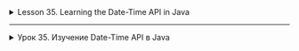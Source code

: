 <details>
<summary>Lesson 35. Learning the Date-Time API in Java </summary>

# Lesson 35. Learning the Date-Time API in Java

## Introduction to the Date-Time API

### Overview of the problems of working with date and time before Java 8

#### Problems with `java.util.Date` and `java.util.Calendar`

- **Insufficient thread security**: `Date` and `Calendar` classes they are not thread-safe, which creates problems
  in multithreaded environments.
- **Mutability**: `Date` objects are mutable, which can lead to errors, especially when developing large and complex
  systems.
- **Outdated and confusing API**: Many methods in `Date` are outdated and replaced by analogues in `Calendar`, but
  even `Calendar`
  it is difficult to use and unintuitive.
- **Time Zone Issues**: Working with time zones is difficult and error-prone.
- **Lack of support for ISO 8601**: The International Standard for Date and Time representation is not directly
  supported.

#### Introduction to the Date-Time API (Java 8)

With the release of Java 8, a new Date-Time API was introduced in the `java.time` package, developed taking into account
the lessons learned
from Joda-Time (a date and time management library for Java up to Java 8) and designed to solve
the problems mentioned above.

##### The main advantages of the Date-Time API:

- **Immutability**: Most classes in `java.time` are immutable, which makes them safe to
  use in multithreaded environments and eliminates many problems associated with mutable state.
- **Clear separation of concepts**: The Date-Time API offers a clear separation of the concepts of date, time,
  date-time,
  duration, period, time zone, time point, which makes it easier to work with time values.
- **Convenience and intuitiveness of use**: The API is designed to be more intuitive and user-friendly.
- **ISO 8601 support**: The API fully supports the ISO 8601 standard.
- **Improved time zone support**: Working with time zones has become easier and more reliable.

### Conclusion

The introduction of the Date-Time API in Java 8 greatly simplifies the work with date and time, providing developers
with powerful and
flexible tools for solving tasks related to time and dates.

## Basic concepts and classes of the Date-Time API

### Review

The Date-Time API in Java 8 is a flexible and powerful set of tools for working with dates, times and their
combinations. In this section, we will look at the key API classes that allow you to manage date and time at
different levels of abstraction and with different levels of detail.

### Date-Time API classes

#### `LocalDate`

- **Description**: Represents a date without taking into account the time of day or time zone. It is used to represent
  such
  concepts such as birthdays, payment dates and other events related only to calendar dates.
- **Basic operations**: Creating instances, adding or subtracting days, months and years, comparing dates.

#### `LocalTime`

- **Description**: Represents the time of day without taking into account the date or time zone. It can be used to
  manage the time
  of events during the day.
- **Basic operations**: Creating instances, adding or subtracting hours, minutes, seconds and nanoseconds, comparing
  time.

#### `LocalDateTime`

- **Description**: Combines date and time, but also without taking into account the time zone. Perfect for presentation
  specific points in time when the time zone does not matter.
- **Basic operations**: Creating instances, manipulating date and time, comparing time points.

#### `ZonedDateTime`

- **Description**: Represents the full date with time and time zone. It is used when it is necessary to take into
  account time zones
  belts, for example, in applications that work with users from different regions.
- **Basic operations**: Creating instances based on time zones, converting between different time zones,
  manipulations with the date and time in a specific time zone.

#### `Instant`

- **Description**: Represents a moment in time in the context of the Unix era (counting from January 1, 1970). `Instant`
  It is used to work with timestamps that do not depend on the calendar or time zone.
- **Basic operations**: Creating instances, adding or subtracting time intervals, comparing
  time points.

### Conclusion

Each of these classes provides different methods for creating, manipulating, and comparing dates and times, allowing
developers to choose the appropriate level of abstraction for their specific tasks. It is important to note that all
these classes
are immutable and the stream

## Working with date and time in the Date-Time API

### Creating instances

#### LocalDate, LocalTime, LocalDateTime

- **Creating the current date/time**: Use `.now()` to get the current date, time, or date-time
  according to the system time in the default time zone.

```java
public class Example {
    public static void main(String[] args) {
        LocalDate today = LocalDate.now();
        LocalTime now = LocalTime.now();
        LocalDateTime dateTimeNow = LocalDateTime.now();
    }
}
```

- **Creating instances from specific values**: The `.of()` method allows you to create instances by specifying the year,
  month,
  day, and so on.

```java
public class Example {
    public static void main(String[] args) {
        LocalDate dateOfBirth = LocalDate.of(1990, Month.JANUARY, 1);
        LocalTime timeOfMeeting = LocalTime.of(13, 30);
    }
}
```

- **Parsing a string into date/time**: `.parse()` takes a string and creates an instance of `LocalDate`, `LocalTime`
  or `LocalDateTime'.

```java
public class Example {
    public static void main(String[] args) {
        LocalDate date = LocalDate.parse("1990-01-01");
        LocalTime time = LocalTime.parse("13:30:00");
    }
}
```

### ZonedDateTime

- **Creating a `ZonedDateTime`**: Use `.now(ZoneId)` to get the current date-time in a certain time zone
  a zone or `.of()` with `ZoneId` to create an instance with specific values.

```java
public class Example {
    public static void main(String[] args) {
        ZonedDateTime zonedDateTime = ZonedDateTime.now(ZoneId.of("Europe/Paris"));
    }
}
```

### Date and time operations

- **Addition and Subtraction**: Use methods like `.plusDays()`, `.minusHours()` to change values.

```java
public class Example {
    public static void main(String[] args) {
        LocalDate tomorrow = today.plusDays(1);
        LocalTime hourEarlier = now.minusHours(1);
    }
}
```

- **Date and time comparison**: The methods `.isBefore()`, `.isAfter()` allow you to compare timestamps.

```java
public class Example {
    public static void main(String[] args) {
        boolean isPast = dateOfBirth.isBefore(LocalDate.now());
    }
}
```

### Working with time zones

- **Creating instances of `ZonedDateTime'**: Use `ZonedDateTime` to work with specific time zones

```java
public class Example {
    public static void main(String[] args) {
        ZonedDateTime meetingNY = ZonedDateTime.of(dateTimeNow, ZoneId.of("America/New_York"));
    }
}
```

- **Working with `ZoneId`**: `ZoneId` allows you to manage time zones when creating instances of `ZonedDateTime`.

```java
public class Example {
    public static void main(String[] args) {
        Set<String> allZoneIds = ZoneId.getAvailableZoneIds();
        ZonedDateTime nowInTokyo = ZonedDateTime.now(ZoneId.of("Asia/Tokyo"));
    }
}
```

### Conclusion

Working with the Date-Time API in Java 8 and later provides powerful and flexible tools for date and time management,
allowing you to easily perform common operations such as addition, subtraction and comparison, as well
as work effectively with time zones. Understanding and using these classes and methods will make your code more
readable, reliable, and
easily maintained.

## Formatting and parsing the date and time

### Date and time formatting (10 minutes)

The Date-Time API provides the `DateTimeFormatter` class for formatting and parsing dates and times. This allows
you to represent dates and times in human-readable formats and inversely convert text representations into
date/time objects.

#### Using the `DateTimeFormatter`

- **Standard Formats**: `DateTimeFormatter` offers a number of predefined formats such as `ISO_LOCAL_DATE'.

```java
public class Example {
    public static void main(String[] args) {
        LocalDate date = LocalDate.now();
        String formattedDate = date.format(DateTimeFormatter.ISO_LOCAL_DATE);
        System.out.println("Formatted date (ISO): " + formattedDate);
    }
}
```

- **Custom formats**: You can create your own formats using formatting templates.

```java
public class Example {
    public static void main(String[] args) {
        DateTimeFormatter customFormatter = DateTimeFormatter.ofPattern("dd.MM.yyyy");
        String customFormattedDate = date.format(customFormatter);
        System.out.println("Formatted date (custom): " + customFormattedDate);
    }
}
```

### Parsing the date and time string

'DateTimeFormatter` is also used to parse strings containing date and/or time back into `LocalDate` objects,
`LocalTime` and `LocalDateTime'.

#### Parsing the date and time from the string

- Parsing using standard formats:

```java
public class Example {
    public static void main(String[] args) {
        String dateString = "2023-01-28";
        LocalDate parsedDate = LocalDate.parse(dateString, DateTimeFormatter.ISO_LOCAL_DATE);
        System.out.println("Parsed date (ISO): " + parsedDate);
    }
}
```

- Parsing using custom formats:

```java
public class Example {
    public static void main(String[] args) {
        String customDateString = "28.01.2023";
        LocalDate parsedCustomDate = LocalDate.parse(customDateString, DateTimeFormatter.ofPattern("dd.MM.yyyy"));
        System.out.println("Parsed date (custom): " + parsedCustomDate);
    }
}
```

**Practical tips**

- It is important to make sure that the parsing string matches the format specified in the `DateTimeFormatter`,
  otherwise
  a `DateTimeParseException` exception may be thrown.
- When working with `LocalDateTime` or ZonedDateTime, take into account the format and availability of time and time
  zone information
  accordingly, in the line.

### Conclusion

The mastery of formatting and parsing dates and times using the `DateTimeFormatter` is a key skill when
working with the Date-Time API in Java. This allows you not only to present dates and times in a user-friendly way, but
also
and provides the ability to reliably process text data containing date and time information.

## Calendar class in Java

### General description

The `Calendar' class in Java is an abstract class for retrieving and manipulating calendar data such as year, month, day
of the month, hour, minute, and so on. Calendar provides methods for converting time between a specific instant point (
milliseconds since the beginning of the Unix era) and a set of calendar fields, as well as for manipulating calendar
fields.

### Main Features

- **Abstractness**: `Calendar` is an abstract class, which allows you to use its specific implementations, such as `
  GregorianCalendar'.
- **Localization**: Supports different types of calendars, including the Gregorian calendar and is available for
  localization.
- **Time Zones**: Allows you to work with time zones through the `TimeZone' class.

### Basic operations

- **Creating instances**: You can get an instance of `Calendar` using the `getInstance()` method, which
  returns `Calendar` according to the default locale and time zone.
- **Working with date and time**: `Calendar` allows you to set and receive the values of the year, month, day, etc., as
  well as manipulate these values, for example, add or subtract a certain amount of time.
- **Date Comparison**: The `before()`, `after()` and `equals()` methods allow you to compare two dates.
- **Time Conversion**: It is possible to convert the time between milliseconds since the beginning of the Unix epoch and
  calendar fields.

### Usage example

```java
public class Example {
    public static void main(String[] args) {
        Calendar calendar = Calendar.getInstance();
        calendar.set(Calendar.YEAR, 2023);
        calendar.set(Calendar.MONTH, Calendar.JANUARY);
        calendar.set(Calendar.DAY_OF_MONTH, 1);
        System.out.println("Set date: " + calendar.getTime());
    }
}
```

### Advantages and disadvantages

**Advantages**:

Flexibility in working with different calendar systems and time zones.
An extensive set of methods for manipulating dates.

**Disadvantages**:

The complexity of use compared to the newer Date-Time API from Java 8.
The `Calendar` is mutable, which can lead to errors in multithreaded environments.

## Conclusion of the lesson on learning the Date-Time API

During this lesson, we looked at the main aspects of working with dates and times in Java, using powerful features
Date-Time APIs introduced in Java 8 and later versions. This API has been designed to simplify working with
time points, dates, and durations by providing a set of intuitive and flexible tools.

### Key points of the lesson:

- **LocalDate, LocalTime and LocalDateTime** allow you to manage dates and times without reference to a time zone, which
  It is convenient for working with calendar dates and time of day.
- **ZonedDateTime and Instant** expand time management capabilities by adding work with time zones and
  timestamps on a global scale.
- **DateTimeFormatter** provides flexible means for formatting and parsing dates and times, allowing you to easily
  translate dates and timestamps from strings to objects and back.
- **ZoneId** and **ZoneOffset** are used to work with different time zones and offsets, making development easier
  applications for users from different parts of the world.

### Practical significance:

Mastering the Date-Time API opens up great opportunities for developing reliable and error-resistant applications that
require accurate and efficient time management. Whether it's event management applications, booking systems,
time tracking applications, or any other date and time management systems, the Date-Time API
provides all the necessary tools to implement them.
</details>


-----------

<details>
<summary>Урок 35. Изучение Date-Time API в Java </summary>

# Урок 35. Изучение Date-Time API в Java

## Введение в Date-Time API

### Обзор проблем работы с датой и временем до Java 8

#### Проблемы с `java.util.Date` и `java.util.Calendar`

- **Недостаточная безопасность потоков**: Классы `Date` и `Calendar` не являются потокобезопасными, что создает проблемы
  в многопоточных средах.
- **Изменяемость**: Объекты `Date` изменяемы, что может привести к ошибкам, особенно при разработке больших и сложных
  систем.
- **Устаревший и запутанный API**: Многие методы в `Date` устарели и заменены аналогами в `Calendar`, но даже `Calendar`
  сложен в использовании и неинтуитивен.
- **Проблемы с часовым поясом**: Работа с часовыми поясами сложна и подвержена ошибкам.
- **Отсутствие поддержки ISO 8601**: Международный стандарт представления даты и времени не поддерживается напрямую.

#### Введение в Date-Time API (Java 8)

С выходом Java 8 было представлено новое Date-Time API в пакете `java.time`, разработанное с учетом уроков, извлеченных
из Joda-Time (библиотека управления датой и временем для Java до Java 8) и предназначенное для решения упомянутых выше
проблем.

##### Основные преимущества Date-Time API:

- **Неизменяемость**: Большинство классов в `java.time` являются неизменяемыми, что делает их безопасными для
  использования в многопоточных средах и устраняет множество проблем, связанных с изменяемым состоянием.
- **Четкое разделение концепций**: Date-Time API предлагает ясное разделение концепций даты, времени, даты-времени,
  длительности, периода, часового пояса, момента времени, что упрощает работу с временными значениями.
- **Удобство и интуитивность использования**: API разработано быть более интуитивно понятным и удобным в использовании.
- **Поддержка ISO 8601**: API полностью поддерживает стандарт ISO 8601.
- **Улучшенная поддержка часовых поясов**: Работа с часовыми поясами стала проще и надежнее.

### Заключение

Введение в Date-Time API в Java 8 значительно упрощает работу с датой и временем, предоставляя разработчикам мощные и
гибкие инструменты для решения задач, связанных с временем и датами.

## Основные концепции и классы Date-Time API

### Обзор

Date-Time API в Java 8 представляет собой гибкий и мощный набор инструментов для работы с датами, временем и их
комбинациями. В этом разделе мы рассмотрим ключевые классы API, которые позволяют управлять датой и временем на
различных уровнях абстракции и с разным уровнем детализации.

### Классы Date-Time API

#### `LocalDate`

- **Описание**: Представляет собой дату без учета времени суток или часового пояса. Используется для представления таких
  понятий, как дни рождения, даты выплат и других событий, связанных только с календарными датами.
- **Основные операции**: Создание экземпляров, добавление или вычитание дней, месяцев и лет, сравнение дат.

#### `LocalTime`

- **Описание**: Представляет время суток без учета даты или часового пояса. Может использоваться для управления временем
  событий в течение дня.
- **Основные операции**: Создание экземпляров, добавление или вычитание часов, минут, секунд и наносекунд, сравнение
  времени.

#### `LocalDateTime`

- **Описание**: Комбинирует дату и время, но также без учета часового пояса. Идеально подходит для представления
  конкретных моментов времени, когда часовой пояс не играет роли.
- **Основные операции**: Создание экземпляров, манипуляции с датой и временем, сравнение моментов времени.

#### `ZonedDateTime`

- **Описание**: Представляет полную дату с временем и часовым поясом. Используется, когда необходимо учитывать часовые
  пояса, например, в приложениях, работающих с пользователями из разных регионов.
- **Основные операции**: Создание экземпляров с учетом часовых поясов, конвертация между разными часовыми поясами,
  манипуляции с датой и временем в конкретном часовом поясе.

#### `Instant`

- **Описание**: Представляет момент времени в контексте эпохи Unix (считая от 1 января 1970 года). `Instant`
  используется для работы с метками времени, не зависящими от календаря или часового пояса.
- **Основные операции**: Создание экземпляров, добавление или вычитание временных интервалов, сравнение моментов
  времени.

### Заключение

Каждый из этих классов предоставляет различные методы для создания, манипуляции и сравнения дат и времени, позволяя
разработчикам выбирать подходящий уровень абстракции для их конкретных задач. Важно отметить, что все эти классы
являются неизменяемыми и поток

## Работа с датой и временем в Date-Time API

### Создание экземпляров

#### LocalDate, LocalTime, LocalDateTime

- **Создание текущей даты/времени**: Используйте `.now()` для получения текущей даты, времени или даты-времени в
  соответствии с системным часом в часовом поясе по умолчанию.

```java
public class Example {
    public static void main(String[] args) {
        LocalDate today = LocalDate.now();
        LocalTime now = LocalTime.now();
        LocalDateTime dateTimeNow = LocalDateTime.now();
    }
}
```

- **Создание экземпляров из конкретных значений**: Метод `.of()` позволяет создавать экземпляры, указывая год, месяц,
  день и так далее.

```java
public class Example {
    public static void main(String[] args) {
        LocalDate dateOfBirth = LocalDate.of(1990, Month.JANUARY, 1);
        LocalTime timeOfMeeting = LocalTime.of(13, 30);
    }
}
```

- **Разбор строки в дату/время**: `.parse()` принимает строку и создает экземпляр `LocalDate`, `LocalTime`
  или `LocalDateTime`.

```java
public class Example {
    public static void main(String[] args) {
        LocalDate date = LocalDate.parse("1990-01-01");
        LocalTime time = LocalTime.parse("13:30:00");
    }
}
```

### ZonedDateTime

- **Создание `ZonedDateTime`**: Используйте `.now(ZoneId)` для получения текущей даты-времени в определенном часовом
  поясе или `.of()` с `ZoneId` для создания экземпляра с конкретными значениями.

```java
public class Example {
    public static void main(String[] args) {
        ZonedDateTime zonedDateTime = ZonedDateTime.now(ZoneId.of("Europe/Paris"));
    }
}
```

### Операции над датой и временем

- **Добавление и вычитание**: Используйте методы типа `.plusDays()`, `.minusHours()` для изменения значений.

```java
public class Example {
    public static void main(String[] args) {
        LocalDate tomorrow = today.plusDays(1);
        LocalTime hourEarlier = now.minusHours(1);
    }
}
```

- **Сравнение дат и времени**: Методы `.isBefore()`, `.isAfter()` позволяют сравнивать временные метки.

```java
public class Example {
    public static void main(String[] args) {
        boolean isPast = dateOfBirth.isBefore(LocalDate.now());
    }
}
```

### Работа с часовыми поясами

- **Создание экземпляров `ZonedDateTime`**: Для работы с конкретными часовыми поясами используйте `ZonedDateTime`

```java
public class Example {
    public static void main(String[] args) {
        ZonedDateTime meetingNY = ZonedDateTime.of(dateTimeNow, ZoneId.of("America/New_York"));
    }
}
```

- **Работа с `ZoneId`**: `ZoneId` позволяет управлять часовыми поясами при создании экземпляров `ZonedDateTime`.

```java
public class Example {
    public static void main(String[] args) {
        Set<String> allZoneIds = ZoneId.getAvailableZoneIds();
        ZonedDateTime nowInTokyo = ZonedDateTime.now(ZoneId.of("Asia/Tokyo"));
    }
}
```

Список доступных идентификаторов часовых поясов (`ZoneId`) можно получить непосредственно в вашем Java приложении с
помощью метода `ZoneId.getAvailableZoneIds()`. Этот метод возвращает `Set<String>`, содержащий все доступные
идентификаторы
часовых поясов. Вот пример кода, который выводит весь список доступных `ZoneId`:

```java
public class Example {
    public static void main(String[] args) {
        Set<String> zoneIds = ZoneId.getAvailableZoneIds();
        for (String zoneId : zoneIds) {
            System.out.println(zoneId);
        }
    }
}
```

### Заключение

Работа с Date-Time API в Java 8 и новее предоставляет мощные и гибкие инструменты для управления датами и временем,
позволяя легко выполнять распространенные операции, такие как добавление, вычитание и сравнение, а также эффективно
работать с часовыми поясами. Понимание и использование этих классов и методов сделает ваш код более читаемым, надежным и
легко поддерживаемым.

## Форматирование и разбор даты и времени

### Форматирование даты и времени

Date-Time API предоставляет класс `DateTimeFormatter` для форматирования и разбора даты и времени. Это позволяет
представлять даты и времена в удобочитаемых форматах и обратно преобразовывать текстовые представления в объекты
даты/времени.

#### Использование `DateTimeFormatter`

- **Стандартные форматы**: `DateTimeFormatter` предлагает ряд предопределенных форматов, таких как `ISO_LOCAL_DATE`.

```java
public class Example {
    public static void main(String[] args) {
        LocalDate date = LocalDate.now();
        String formattedDate = date.format(DateTimeFormatter.ISO_LOCAL_DATE);
        System.out.println("Formatted date (ISO): " + formattedDate);
    }
}
```

- **Пользовательские форматы**: Вы можете создавать свои собственные форматы, используя шаблоны форматирования.

```java
public class Example {
    public static void main(String[] args) {
        DateTimeFormatter customFormatter = DateTimeFormatter.ofPattern("dd.MM.yyyy");
        String customFormattedDate = date.format(customFormatter);
        System.out.println("Formatted date (custom): " + customFormattedDate);
    }
}
```

### Разбор строки с датой и временем

`DateTimeFormatter` также используется для разбора строк, содержащих дату и/или время, обратно в объекты `LocalDate`,
`LocalTime` и `LocalDateTime`.

#### Разбор даты и времени из строки

- Разбор с использованием стандартных форматов:

```java
public class Example {
    public static void main(String[] args) {
        String dateString = "2023-01-28";
        LocalDate parsedDate = LocalDate.parse(dateString, DateTimeFormatter.ISO_LOCAL_DATE);
        System.out.println("Parsed date (ISO): " + parsedDate);
    }
}
```

- Разбор с использованием пользовательских форматов:

```java
public class Example {
    public static void main(String[] args) {
        String customDateString = "28.01.2023";
        LocalDate parsedCustomDate = LocalDate.parse(customDateString, DateTimeFormatter.ofPattern("dd.MM.yyyy"));
        System.out.println("Parsed date (custom): " + parsedCustomDate);
    }
}
```

**Практические советы**

- Важно убедиться, что строка для разбора соответствует формату, указанному в `DateTimeFormatter`, иначе может быть
  выброшено исключение `DateTimeParseException`.
- При работе с `LocalDateTime` или ZonedDateTime учитывайте формат и наличие информации о времени и часовом поясе
  соответственно в строке.

### Заключение

Мастерство форматирования и разбора даты и времени с использованием `DateTimeFormatter` является ключевым навыком при
работе с Date-Time API в Java. Это позволяет не только представлять даты и времена в понятном для пользователя виде, но
и обеспечивает возможность надежно обрабатывать текстовые данные, содержащие информацию о дате и времени.

## Класс Calendar в Java

### Общее описание

Класс `Calendar` в Java представляет собой абстрактный класс для получения и манипулирования календарными данными,
такими как год, месяц, день месяца, час, минута и так далее. `Calendar` предоставляет методы для преобразования времени
между конкретной моментальной точкой (миллисекунды с начала эпохи Unix) и набором календарных полей, а также для
манипулирования календарными полями.

### Основные характеристики

- **Абстрактность**: `Calendar` является абстрактным классом, что позволяет использовать его конкретные реализации,
  такие как `GregorianCalendar`.
- **Локализация**: Поддерживает разные типы календарей, включая григорианский календарь и доступен для локализации.
- **Часовые пояса**: Позволяет работать с часовыми поясами через класс `TimeZone`.

### Основные операции

- **Создание экземпляров**: Получить экземпляр `Calendar` можно с помощью метода `getInstance()`, который
  возвращает `Calendar` в соответствии с локалью и часовым поясом по умолчанию.
- **Работа с датой и временем**: `Calendar` позволяет устанавливать и получать значения года, месяца, дня и т.д., а
  также манипулировать этими значениями, например, добавлять или вычитать определенное количество времени.
- **Сравнение дат**: Методы `before()`, `after()` и `equals()` позволяют сравнивать две даты.
- **Преобразование времени**: Можно преобразовывать время между миллисекундами с начала эпохи Unix и календарными
  полями.

### Пример использования

```java
public class Example {
    public static void main(String[] args) {
        Calendar calendar = Calendar.getInstance();
        calendar.set(Calendar.YEAR, 2023);
        calendar.set(Calendar.MONTH, Calendar.JANUARY);
        calendar.set(Calendar.DAY_OF_MONTH, 1);
        System.out.println("Установленная дата: " + calendar.getTime());
    }
}
```

### Преимущества и недостатки

**Преимущества**:

Гибкость в работе с разными календарными системами и часовыми поясами.
Обширный набор методов для манипулирования датами.

**Недостатки**:

Сложность использования по сравнению с более новым Date-Time API из Java 8.
`Calendar` является изменяемым, что может привести к ошибкам в многопоточных средах.

## Заключение урока по изучению Date-Time API

В ходе этого урока мы рассмотрели основные аспекты работы с датами и временем в Java, используя мощные возможности
Date-Time API, представленные в Java 8 и более поздних версиях. Это API было разработано для упрощения работы с
временными точками, датами и длительностями, предоставляя набор интуитивно понятных и гибких инструментов.

### Ключевые моменты урока:

- **`LocalDate`, `LocalTime` и `LocalDateTime`** позволяют управлять датами и временем без привязки к часовому поясу, что
  удобно для работы с календарными датами и временем суток.
- **`ZonedDateTime` и `Instant`** расширяют возможности управления временем, добавляя работу с часовыми поясами и метками
  времени в глобальном масштабе.
- **`DateTimeFormatter`** предоставляет гибкие средства для форматирования и разбора дат и времени, позволяя легко
  переводить даты и временные метки из строк в объекты и обратно.
- **`ZoneId`** и **`ZoneOffset`** используются для работы с различными часовыми поясами и смещениями, облегчая разработку
  приложений для пользователей из разных частей мира.

### Практическая значимость:

Освоение Date-Time API открывает широкие возможности для разработки надежных и устойчивых к ошибкам приложений, которые
требуют точного и эффективного управления временем. Будь то приложения для управления событиями, системы бронирования,
приложения для отслеживания времени или любые другие системы, работающие с датами и временем, Date-Time API
предоставляет все необходимые инструменты для их реализации.



</details>